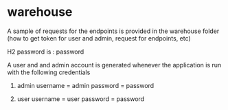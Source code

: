 # warehouse
A sample of requests for the endpoints is provided in the warehouse folder (how to get token for user and admin, request for endpoints, etc)

H2 password is : password

A user and and admin account is generated whenever the application is run with the following credentials
1) admin
username = admin
password = password

2) user
username = user
password = password

